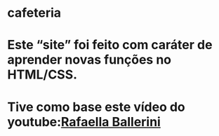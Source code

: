 # cafeteria

# Este “site” foi feito com caráter de aprender novas funções no HTML/CSS.

# Tive como base este vídeo do youtube:[Rafaella Ballerini](https://www.youtube.com/watch?v=Lx_YsoMgP40&t=3895s)
 
